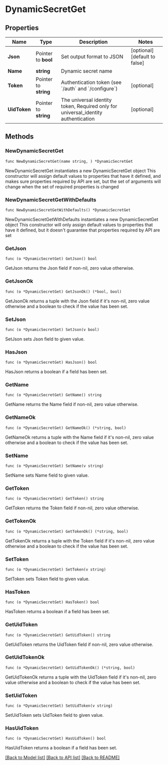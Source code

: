 # DynamicSecretGet

## Properties

Name | Type | Description | Notes
------------ | ------------- | ------------- | -------------
**Json** | Pointer to **bool** | Set output format to JSON | [optional] [default to false]
**Name** | **string** | Dynamic secret name | 
**Token** | Pointer to **string** | Authentication token (see &#x60;/auth&#x60; and &#x60;/configure&#x60;) | [optional] 
**UidToken** | Pointer to **string** | The universal identity token, Required only for universal_identity authentication | [optional] 

## Methods

### NewDynamicSecretGet

`func NewDynamicSecretGet(name string, ) *DynamicSecretGet`

NewDynamicSecretGet instantiates a new DynamicSecretGet object
This constructor will assign default values to properties that have it defined,
and makes sure properties required by API are set, but the set of arguments
will change when the set of required properties is changed

### NewDynamicSecretGetWithDefaults

`func NewDynamicSecretGetWithDefaults() *DynamicSecretGet`

NewDynamicSecretGetWithDefaults instantiates a new DynamicSecretGet object
This constructor will only assign default values to properties that have it defined,
but it doesn't guarantee that properties required by API are set

### GetJson

`func (o *DynamicSecretGet) GetJson() bool`

GetJson returns the Json field if non-nil, zero value otherwise.

### GetJsonOk

`func (o *DynamicSecretGet) GetJsonOk() (*bool, bool)`

GetJsonOk returns a tuple with the Json field if it's non-nil, zero value otherwise
and a boolean to check if the value has been set.

### SetJson

`func (o *DynamicSecretGet) SetJson(v bool)`

SetJson sets Json field to given value.

### HasJson

`func (o *DynamicSecretGet) HasJson() bool`

HasJson returns a boolean if a field has been set.

### GetName

`func (o *DynamicSecretGet) GetName() string`

GetName returns the Name field if non-nil, zero value otherwise.

### GetNameOk

`func (o *DynamicSecretGet) GetNameOk() (*string, bool)`

GetNameOk returns a tuple with the Name field if it's non-nil, zero value otherwise
and a boolean to check if the value has been set.

### SetName

`func (o *DynamicSecretGet) SetName(v string)`

SetName sets Name field to given value.


### GetToken

`func (o *DynamicSecretGet) GetToken() string`

GetToken returns the Token field if non-nil, zero value otherwise.

### GetTokenOk

`func (o *DynamicSecretGet) GetTokenOk() (*string, bool)`

GetTokenOk returns a tuple with the Token field if it's non-nil, zero value otherwise
and a boolean to check if the value has been set.

### SetToken

`func (o *DynamicSecretGet) SetToken(v string)`

SetToken sets Token field to given value.

### HasToken

`func (o *DynamicSecretGet) HasToken() bool`

HasToken returns a boolean if a field has been set.

### GetUidToken

`func (o *DynamicSecretGet) GetUidToken() string`

GetUidToken returns the UidToken field if non-nil, zero value otherwise.

### GetUidTokenOk

`func (o *DynamicSecretGet) GetUidTokenOk() (*string, bool)`

GetUidTokenOk returns a tuple with the UidToken field if it's non-nil, zero value otherwise
and a boolean to check if the value has been set.

### SetUidToken

`func (o *DynamicSecretGet) SetUidToken(v string)`

SetUidToken sets UidToken field to given value.

### HasUidToken

`func (o *DynamicSecretGet) HasUidToken() bool`

HasUidToken returns a boolean if a field has been set.


[[Back to Model list]](../README.md#documentation-for-models) [[Back to API list]](../README.md#documentation-for-api-endpoints) [[Back to README]](../README.md)


